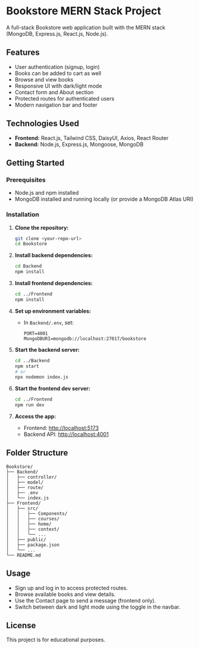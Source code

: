 # Bookstore MERN Stack Project

A full-stack Bookstore web application built with the MERN stack (MongoDB, Express.js, React.js, Node.js).

## Features

- User authentication (signup, login)
- Books can be added to cart as well
- Browse and view books
- Responsive UI with dark/light mode
- Contact form and About section
- Protected routes for authenticated users
- Modern navigation bar and footer

## Technologies Used

- **Frontend:** React.js, Tailwind CSS, DaisyUI, Axios, React Router
- **Backend:** Node.js, Express.js, Mongoose, MongoDB

## Getting Started

### Prerequisites

- Node.js and npm installed
- MongoDB installed and running locally (or provide a MongoDB Atlas URI)

### Installation

1. **Clone the repository:**

   ```sh
   git clone <your-repo-url>
   cd Bookstore
   ```

2. **Install backend dependencies:**

   ```sh
   cd Backend
   npm install
   ```

3. **Install frontend dependencies:**

   ```sh
   cd ../Frontend
   npm install
   ```

4. **Set up environment variables:**

   - In `Backend/.env`, set:
     ```
     PORT=4001
     MongoDBURI=mongodb://localhost:27017/bookstore
     ```

5. **Start the backend server:**

   ```sh
   cd ../Backend
   npm start
   # or
   npx nodemon index.js
   ```

6. **Start the frontend dev server:**

   ```sh
   cd ../Frontend
   npm run dev
   ```

7. **Access the app:**
   - Frontend: [http://localhost:5173](http://localhost:5173)
   - Backend API: [http://localhost:4001](http://localhost:4001)

## Folder Structure

```
Bookstore/
├── Backend/
│   ├── controller/
│   ├── model/
│   ├── route/
│   ├── .env
│   └── index.js
├── Frontend/
│   ├── src/
│   │   ├── Components/
│   │   ├── courses/
│   │   ├── home/
│   │   ├── context/
│   │   └── ...
│   ├── public/
│   ├── package.json
│   └── ...
└── README.md
```

## Usage

- Sign up and log in to access protected routes.
- Browse available books and view details.
- Use the Contact page to send a message (frontend only).
- Switch between dark and light mode using the toggle in the navbar.

## License

This project is for educational purposes.
